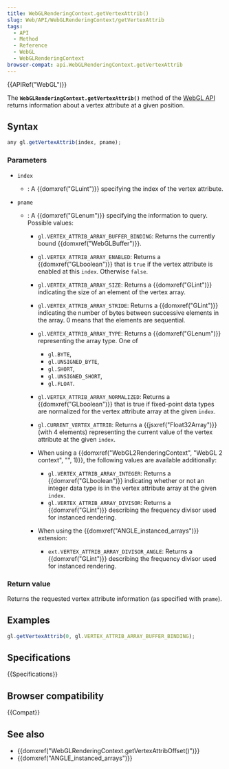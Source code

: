 ```yaml
---
title: WebGLRenderingContext.getVertexAttrib()
slug: Web/API/WebGLRenderingContext/getVertexAttrib
tags:
  - API
  - Method
  - Reference
  - WebGL
  - WebGLRenderingContext
browser-compat: api.WebGLRenderingContext.getVertexAttrib
---
```

{{APIRef("WebGL")}}

The **`WebGLRenderingContext.getVertexAttrib()`** method of the
[WebGL API](/en-US/docs/Web/API/WebGL_API) returns information about a vertex
attribute at a given position.

## Syntax

```js
any gl.getVertexAttrib(index, pname);
```

### Parameters

- `index`
  - : A {{domxref("GLuint")}} specifying the index of the vertex attribute.
- `pname`

  - : A {{domxref("GLenum")}} specifying the information to query. Possible values:

    - `gl.VERTEX_ATTRIB_ARRAY_BUFFER_BINDING`: Returns the currently bound
      {{domxref("WebGLBuffer")}}.
    - `gl.VERTEX_ATTRIB_ARRAY_ENABLED`: Returns a {{domxref("GLboolean")}}
      that is `true` if the vertex attribute is enabled at this
      `index`. Otherwise `false`.
    - `gl.VERTEX_ATTRIB_ARRAY_SIZE`: Returns a {{domxref("GLint")}}
      indicating the size of an element of the vertex array.
    - `gl.VERTEX_ATTRIB_ARRAY_STRIDE`: Returns a {{domxref("GLint")}}
      indicating the number of bytes between successive elements in the array. 0 means
      that the elements are sequential.
    - `gl.VERTEX_ATTRIB_ARRAY_TYPE`: Returns a {{domxref("GLenum")}}
      representing the array type. One of

      - `gl.BYTE`,
      - `gl.UNSIGNED_BYTE`,
      - `gl.SHORT`,
      - `gl.UNSIGNED_SHORT`,
      - `gl.FLOAT`.

    - `gl.VERTEX_ATTRIB_ARRAY_NORMALIZED`: Returns a
      {{domxref("GLboolean")}} that is true if fixed-point data types are normalized for
      the vertex attribute array at the given `index`.
    - `gl.CURRENT_VERTEX_ATTRIB`: Returns a {{jsxref("Float32Array")}}
      (with 4 elements) representing the current value of the vertex attribute at the
      given `index`.
    - When using a {{domxref("WebGL2RenderingContext", "WebGL 2 context", "", 1)}},
      the following values are available additionally:

      - `gl.VERTEX_ATTRIB_ARRAY_INTEGER`: Returns a
        {{domxref("GLboolean")}} indicating whether or not an integer data type is in
        the vertex attribute array at the given `index`.
      - `gl.VERTEX_ATTRIB_ARRAY_DIVISOR`: Returns a {{domxref("GLint")}}
        describing the frequency divisor used for instanced rendering.

    - When using the {{domxref("ANGLE_instanced_arrays")}} extension:

      - `ext.VERTEX_ATTRIB_ARRAY_DIVISOR_ANGLE`: Returns a
        {{domxref("GLint")}} describing the frequency divisor used for instanced
        rendering.

### Return value

Returns the requested vertex attribute information (as specified with
`pname`).

## Examples

```js
gl.getVertexAttrib(0, gl.VERTEX_ATTRIB_ARRAY_BUFFER_BINDING);
```

## Specifications

{{Specifications}}

## Browser compatibility

{{Compat}}

## See also

- {{domxref("WebGLRenderingContext.getVertexAttribOffset()")}}
- {{domxref("ANGLE_instanced_arrays")}}
